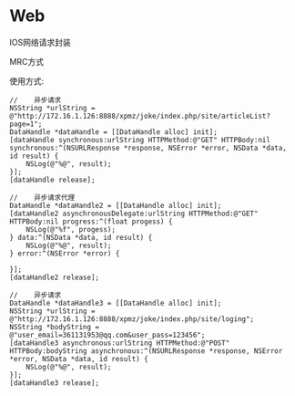 Web
===


IOS网络请求封装


MRC方式


使用方式:

    //    异步请求
    NSString *urlString = @"http://172.16.1.126:8888/xpmz/joke/index.php/site/articleList?page=1";
    DataHandle *dataHandle = [[DataHandle alloc] init];
    [dataHandle synchronous:urlString HTTPMethod:@"GET" HTTPBody:nil synchronous:^(NSURLResponse *response, NSError *error, NSData *data, id result) {
        NSLog(@"%@", result);
    }];
    [dataHandle release];
    
    //    异步请求代理
    DataHandle *dataHandle2 = [[DataHandle alloc] init];
    [dataHandle2 asynchronousDelegate:urlString HTTPMethod:@"GET" HTTPBody:nil progress:^(float progess) {
        NSLog(@"%f", progess);
    } data:^(NSData *data, id result) {
        NSLog(@"%@", result);
    } error:^(NSError *error) {
        
    }];
    [dataHandle2 release];
    
    //    异步请求
    DataHandle *dataHandle3 = [[DataHandle alloc] init];
    NSString *urlString = @"http://172.16.1.126:8888/xpmz/joke/index.php/site/loging";
    NSString *bodyString = @"user_email=361131953@qq.com&user_pass=123456";
    [dataHandle3 asynchronous:urlString HTTPMethod:@"POST" HTTPBody:bodyString asynchronous:^(NSURLResponse *response, NSError *error, NSData *data, id result) {
        NSLog(@"%@", result);
    }];
    [dataHandle3 release];

